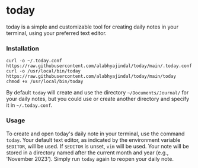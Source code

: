 # today

today is a simple and customizable tool for creating daily notes in your terminal, using your preferred text editor.

### Installation

```
curl -o ~/.today.conf https://raw.githubusercontent.com/alabhyajindal/today/main/.today.conf
curl -o /usr/local/bin/today https://raw.githubusercontent.com/alabhyajindal/today/main/today
chmod +x /usr/local/bin/today
```

By default `today` will create and use the directory `~/Documents/Journal/` for your daily notes, but you could use or create another directory and specify it in `~/.today.conf`.

### Usage

To create and open today's daily note in your terminal, use the command `today`. Your default text editor, as indicated by the environment variable `$EDITOR`, will be used. If `$EDITOR` is unset, `vim` will be used. Your note will be stored in a directory named after the current month and year (e.g., 'November 2023'). Simply run `today` again to reopen your daily note.

